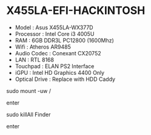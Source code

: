 # X455LA-EFI-HACKINTOSH

- Model : Asus X455LA-WX377D
- Processor : Intel Core i3 4005U
- RAM : 6GB DDR3L PC12800 (1600Mhz)
- Wifi : Atheros AR9485
- Audio Codec : Conexant CX20752
- LAN : RTL 8168
- Touchpad : ELAN PS2 Interface
- iGPU : Intel HD Graphics 4400 Only
- Optical Drive : Replace with HDD Caddy

sudo mount -uw /

enter

sudo killAll Finder

enter
